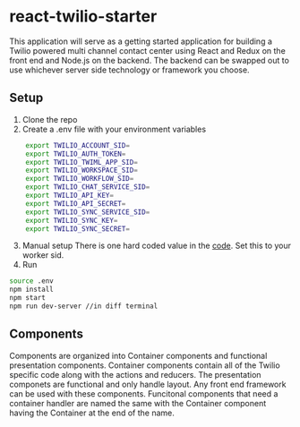 # react-twilio-starter
This application will serve as a getting started application for building a Twilio powered multi channel contact center using React and Redux on the front end and Node.js on the backend.  The backend can be swapped out to use whichever server side technology or framework you choose.
## Setup
1. Clone the repo
2. Create a .env file with your environment variables
```sh
    export TWILIO_ACCOUNT_SID=
    export TWILIO_AUTH_TOKEN=
    export TWILIO_TWIML_APP_SID=
    export TWILIO_WORKSPACE_SID=
    export TWILIO_WORKFLOW_SID=
    export TWILIO_CHAT_SERVICE_SID=
    export TWILIO_API_KEY=
    export TWILIO_API_SECRET=
    export TWILIO_SYNC_SERVICE_SID=
    export TWILIO_SYNC_KEY=
    export TWILIO_SYNC_SECRET=
```
3. Manual setup
  There is one hard coded value in the [code](https://github.com/bcoyle73/react-twilio-starter/blob/master/src/components/workspace/AgentWorkSpaceContainer.js#L16). Set this to your worker sid.
4. Run 
```sh
source .env
npm install
npm start
npm run dev-server //in diff terminal
```

## Components
Components are organized into Container components and functional presentation components.  Container components contain all of the Twilio specific code along with the actions and reducers.  The presentation componets are functional and only handle layout.  Any front end framework can be used with these components.  Funcitonal components that need a container handler are named the same with the Container component having the Container at the end of the name.
